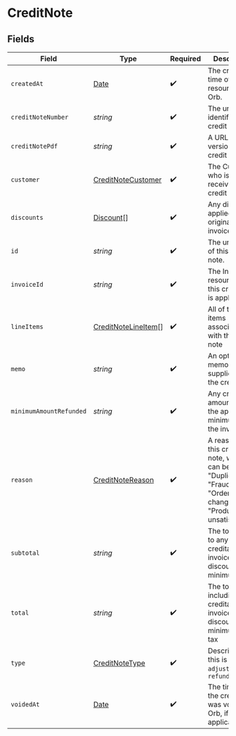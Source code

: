 # CreditNote


## Fields

| Field                                                                                                                  | Type                                                                                                                   | Required                                                                                                               | Description                                                                                                            | Example                                                                                                                |
| ---------------------------------------------------------------------------------------------------------------------- | ---------------------------------------------------------------------------------------------------------------------- | ---------------------------------------------------------------------------------------------------------------------- | ---------------------------------------------------------------------------------------------------------------------- | ---------------------------------------------------------------------------------------------------------------------- |
| `createdAt`                                                                                                            | [Date](https://developer.mozilla.org/en-US/docs/Web/JavaScript/Reference/Global_Objects/Date)                          | :heavy_check_mark:                                                                                                     | The creation time of the resource in Orb.                                                                              | 2022-05-01T07:01:31+00:00                                                                                              |
| `creditNoteNumber`                                                                                                     | *string*                                                                                                               | :heavy_check_mark:                                                                                                     | The unique identifier for credit notes.                                                                                | VWEETM-00009-CN-1                                                                                                      |
| `creditNotePdf`                                                                                                        | *string*                                                                                                               | :heavy_check_mark:                                                                                                     | A URL to a PDF version of this credit note.                                                                            |                                                                                                                        |
| `customer`                                                                                                             | [CreditNoteCustomer](../../models/shared/creditnotecustomer.md)                                                        | :heavy_check_mark:                                                                                                     | The Customer who is receiving this credit note.                                                                        |                                                                                                                        |
| `discounts`                                                                                                            | [Discount](../../models/shared/discount.md)[]                                                                          | :heavy_check_mark:                                                                                                     | Any discounts applied on the original invoice.                                                                         |                                                                                                                        |
| `id`                                                                                                                   | *string*                                                                                                               | :heavy_check_mark:                                                                                                     | The unique id of this credit note.                                                                                     | UFVGEkVD5FkrAuvD                                                                                                       |
| `invoiceId`                                                                                                            | *string*                                                                                                               | :heavy_check_mark:                                                                                                     | The Invoice resource that this credit note is applied to.                                                              | 5NXPgHK6zTxDgmmt                                                                                                       |
| `lineItems`                                                                                                            | [CreditNoteLineItem](../../models/shared/creditnotelineitem.md)[]                                                      | :heavy_check_mark:                                                                                                     | All of the line items associated with this credit note                                                                 |                                                                                                                        |
| `memo`                                                                                                                 | *string*                                                                                                               | :heavy_check_mark:                                                                                                     | An optional memo supplied on the credit note.                                                                          |                                                                                                                        |
| `minimumAmountRefunded`                                                                                                | *string*                                                                                                               | :heavy_check_mark:                                                                                                     | Any credited amount from the applied minimum on the invoice.                                                           | 10.00                                                                                                                  |
| `reason`                                                                                                               | [CreditNoteReason](../../models/shared/creditnotereason.md)                                                            | :heavy_check_mark:                                                                                                     | A reason for this credit note, which can be one of "Duplicate", "Fraudulent", "Order change", "Product unsatisfactory" | Product unsatisfactory                                                                                                 |
| `subtotal`                                                                                                             | *string*                                                                                                               | :heavy_check_mark:                                                                                                     | The total prior to any creditable invoice-level discounts or minimums                                                  | 10.00                                                                                                                  |
| `total`                                                                                                                | *string*                                                                                                               | :heavy_check_mark:                                                                                                     | The total including creditable invoice-level discounts or minimums, and tax                                            | 10.00                                                                                                                  |
| `type`                                                                                                                 | [CreditNoteType](../../models/shared/creditnotetype.md)                                                                | :heavy_check_mark:                                                                                                     | Describing if this is an `adjustment` or a `refund`                                                                    |                                                                                                                        |
| `voidedAt`                                                                                                             | [Date](https://developer.mozilla.org/en-US/docs/Web/JavaScript/Reference/Global_Objects/Date)                          | :heavy_check_mark:                                                                                                     | The time when the credit note was voided in Orb, if applicable.                                                        | 2022-05-01T07:01:31+00:00                                                                                              |